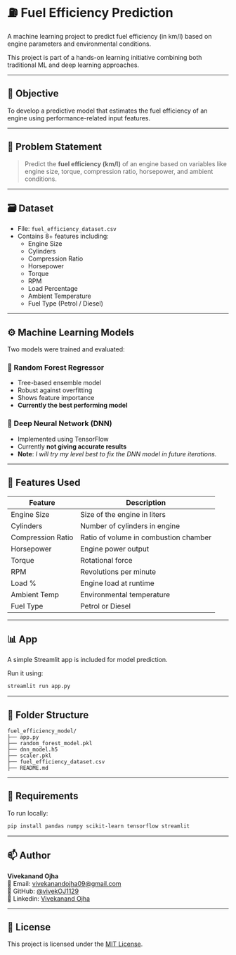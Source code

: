 
# ⛽ Fuel Efficiency Prediction

A machine learning project to predict fuel efficiency (in km/l) based on engine parameters and environmental conditions.

This project is part of a hands-on learning initiative combining both traditional ML and deep learning approaches.

---

## 📌 Objective

To develop a predictive model that estimates the fuel efficiency of an engine using performance-related input features.

---

## 🧩 Problem Statement

> Predict the **fuel efficiency (km/l)** of an engine based on variables like engine size, torque, compression ratio, horsepower, and ambient conditions.

---

## 🗃️ Dataset

- File: `fuel_efficiency_dataset.csv`
- Contains 8+ features including:
  - Engine Size
  - Cylinders
  - Compression Ratio
  - Horsepower
  - Torque
  - RPM
  - Load Percentage
  - Ambient Temperature
  - Fuel Type (Petrol / Diesel)

---

## ⚙️ Machine Learning Models

Two models were trained and evaluated:

### 🔹 Random Forest Regressor
- Tree-based ensemble model
- Robust against overfitting
- Shows feature importance
- **Currently the best performing model**

### 🔹 Deep Neural Network (DNN)
- Implemented using TensorFlow
- Currently **not giving accurate results**
- **Note**: _I will try my level best to fix the DNN model in future iterations._

---

## 🧠 Features Used

| Feature            | Description                              |
|--------------------|------------------------------------------|
| Engine Size        | Size of the engine in liters             |
| Cylinders          | Number of cylinders in engine            |
| Compression Ratio  | Ratio of volume in combustion chamber    |
| Horsepower         | Engine power output                      |
| Torque             | Rotational force                         |
| RPM                | Revolutions per minute                   |
| Load %             | Engine load at runtime                   |
| Ambient Temp       | Environmental temperature                |
| Fuel Type          | Petrol or Diesel                         |

---

## 📊 App

A simple Streamlit app is included for model prediction.

Run it using:

```bash
streamlit run app.py
```

---

## 📂 Folder Structure

```
fuel_efficiency_model/
├── app.py
├── random_forest_model.pkl
├── dnn_model.h5
├── scaler.pkl
├── fuel_efficiency_dataset.csv
├── README.md
```

---

## 🧪 Requirements

To run locally:

```bash
pip install pandas numpy scikit-learn tensorflow streamlit
```

---

## 📫 Author

**Vivekanand Ojha**  
📧 Email: vivekanandojha09@gmail.com  
🔗 GitHub: [@vivekOJ1129](https://github.com/vivekOJ1129)  
🔗 Linkedin: [Vivekanand Ojha](https://www.linkedin.com/in/vivekanand-ojha-485462289/)

---

## 📄 License

This project is licensed under the [MIT License](https://opensource.org/licenses/MIT).
